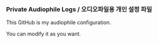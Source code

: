 ### Private Audiophile Logs / 오디오파일용 개인 설정 파일

This GitHub is my audiophile configuration.

You can modify it as you want.
